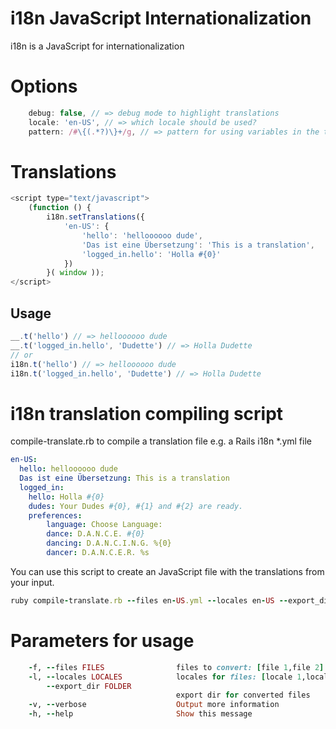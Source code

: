 i18n JavaScript Internationalization
====================================

i18n is a JavaScript for internationalization

# Options

```javascript
    debug: false, // => debug mode to highlight translations
    locale: 'en-US', // => which locale should be used?
    pattern: /#\{(.*?)\}+/g, // => pattern for using variables in the translations e.g. hello #{0} => Hello Dude
```

# Translations

```javascript
<script type="text/javascript">
    (function () {
        i18n.setTranslations({
            'en-US': {
                'hello': 'helloooooo dude',
                'Das ist eine Übersetzung': 'This is a translation',
                'logged_in.hello': 'Holla #{0}'
            })
        }( window ));
</script>
```

## Usage

```javascript
__.t('hello') // => helloooooo dude
__.t('logged_in.hello', 'Dudette') // => Holla Dudette
// or
i18n.t('hello') // => helloooooo dude
i18n.t('logged_in.hello', 'Dudette') // => Holla Dudette
```

# i18n translation compiling script 

compile-translate.rb to compile a translation file e.g. a Rails i18n *.yml file

```yml
en-US:
  hello: helloooooo dude
  Das ist eine Übersetzung: This is a translation
  logged_in:
    hello: Holla #{0}
    dudes: Your Dudes #{0}, #{1} and #{2} are ready.
    preferences:
        language: Choose Language:
        dance: D.A.N.C.E. #{0}
        dancing: D.A.N.C.I.N.G. %{0}
        dancer: D.A.N.C.E.R. %s
```

You can use this script to create an JavaScript file with the translations from your input.

```ruby
ruby compile-translate.rb --files en-US.yml --locales en-US --export_dir translations
```

# Parameters for usage

```ruby
    -f, --files FILES                files to convert: [file 1,file 2]
    -l, --locales LOCALES            locales for files: [locale 1,locale 2]
        --export_dir FOLDER
                                     export dir for converted files
    -v, --verbose                    Output more information
    -h, --help                       Show this message
```